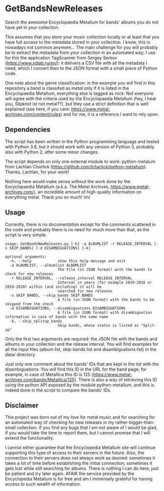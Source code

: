 # GetBandsNewReleases

Search the awesome Encyclopaedia Metallum for bands' albums you do not have yet in your collection.

This assumes that you store your music collection locally or at least that you have full access to the metadata stored in your collection. I know, this is nowadays not common anymore... The main challenge for you will probably be to extract the metadata from your collection in an automated way; I use for this the application TagScanner from Sergey Serkov (https://www.xdlab.ru/en/): it delivers a CSV file with all the metadata I need, which I convert then to the JSON format with a small piece of Python code.

One note about the genre classification: in the example you will find in this repository a band is classifed as *metal* only if it is listed in the Encyclopaedia Metallum, everything else is tagged as *rock*. Not everyone will agree with the criteria used by the Encyclopaedia Metallum (hey, I hear you, Slipknot ist not metal??), but they use a strict definition that is well explained (see here, if you care: https://www.metal-archives.com/content/rules) and for me, it is a reference I want to rely upon.

## Dependencies

The script has been written in the Python programming language and tested with Python 3.8, but it should work with any version of Python 3, probably also with Python 2, after some minor changes.

The script depends on only one external module to work: python-metalum from Lachlan Charlick (https://github.com/lcharlick/python-metallum). Thanks, Lachlan, for your work!

Nothing here would make sense without the work done by the Encyclopaedia Metallum (a.k.a. The Metal Archives, https://www.metal-archives.com/), an incredible amount of high-quality information on everything metal. Thank you so much! \m/ 

## Usage

Currently, there is no documentation except for the comments scattered in the code and probably there is no need for much more than that, as the script is very simple.

    usage: GetBandsNewReleases.py [-h] -a ALBUMLIST -r RELEASE_INTERVAL [-s SKIP_BANDS] [-d DISAMBIGUATIONS] [-k]

    optional arguments:
      -h, --help            show this help message and exit
      -a ALBUMLIST, --albumlist ALBUMLIST
                            The File (in JSON format) with the bands to check for new releases
      -r RELEASE_INTERVAL, --release_interval RELEASE_INTERVAL
                            Interval in years (for example 2010-2016 or 2010-2010) within (and including) it will be
                            searched for new releases
      -s SKIP_BANDS, --skip_bands SKIP_BANDS
                            A file (in JSON format) with the bands to be skipped from the check
      -d DISAMBIGUATIONS, --disambiguations DISAMBIGUATIONS
                            A file (in JSON format) with disambiguation information in case of bands with the same name
      -k, --skip_splitup_bands
                            Skip bands, whose status is listed as "Split-up"


Only the first two arguments are required: the JSON file with the bands and albums in your collection and the release interval. You will find examples for all the input files (album list, skip-bands list and disambiguations list) in the data/ directory.

Just only one comment about the bands' IDs that are kept in the list with the disambiguations: You will find this ID in the URL for the band page; for example, in case of Metallica this ID is 125 (https://www.metal-archives.com/bands/Metallica/125). There is also a way of retrieving this ID using the python API exposed by the module python-metallum, and this is indeed done in the script to compare the bands' IDs.

## Disclaimer

This project was born out of my love for metal music and for searching for an automated way of checking for new releases in my rather-bigger-than-small collection. If you find any bugs that I am not aware of I would be glad, if you would take the time to report them, but I cannot promise that I will extend the functionality.

I cannot either guarantee that the Encyclopedia Metallum site will continue supporting this type of access to their servers in the future. Also, the connection to their servers does not always work as desired: sometimes it takes a lot of time before establishing the initial connection; sometimes it gets lost while still searching for albums. There is nothing I can do here, just be patient and try later again. AFAIK the service provided by the Encyclopedia Metallum is for free and am I immensely grateful for having access to such wealth of information.
